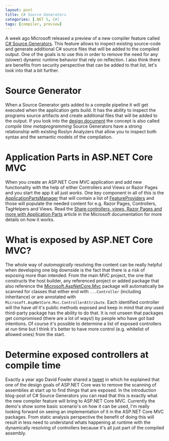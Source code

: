```yaml
---
layout: post
title: C# Source Generators
categories: [.NET 5, C#]
tags: [compiler, preview]
---
```


A week ago Microsoft released a preview of a new compiler feature called [C# Source Generators](https://devblogs.microsoft.com/dotnet/introducing-c-source-generators/). This feature allows to inspect existing source-code and generate additional C# source files that will be added to the compiled output. One of the goals is to use this in order to remove the need for any (slower) dynamic runtime behavior that rely on reflection. I also think there are benefits from security perspective that can be added to that list, let's look into that a bit further. 

# Source Generator

When a Source Generator gets added to a compile pipeline it will get executed when the application gets build. It has the ability to inspect the programs source artifacts and create additional files that will be added to the output. If you look into the [design document](https://github.com/dotnet/roslyn/blob/master/docs/features/source-generators.md) the concept is also called _compile time metaprogramming_ Source Generators have a strong relationship with existing Roslyn Analyzers that allow you to inspect both syntax and the semantic models of the compilation. 

# Application Parts in ASP.NET Core MVC

When you create an ASP.NET Core MVC application and add new functionality with the help of either Controllers and Views or Razor Pages and you start the app it all just _works_. One key component in all of this is the [ApplicationPartsManager](https://docs.microsoft.com/en-us/dotnet/api/microsoft.aspnetcore.mvc.applicationparts.applicationpartmanager) that will contain a list of [FeatureProviders](https://docs.microsoft.com/en-us/dotnet/api/microsoft.aspnetcore.mvc.applicationparts.iapplicationfeatureprovider) and those will populate the needed content for e.g. Razor Pages, Controllers, TagHelpers and Views. Read the [Share controllers, views, Razor Pages and more with Application Parts](https://docs.microsoft.com/en-us/aspnet/core/mvc/advanced/app-parts) article in the Microsoft documentation for more details on how it works. 

# What is exposed by ASP.NET Core MVC?

The whole way of _automagically_ resolving the content can be really helpful when developing one big downside is the fact that there is a risk of exposing more than intended. From the main MVC project, the one that constructs the host builder, any referenced project or added package that also reference the [Microsoft.AspNetCore.Mvc](https://www.nuget.org/packages/microsoft.aspnetcore.mvc) package will automatically be scanned for classes that either end with `...Controller` (including inheritance) or are annotated with `Microsoft.AspNetCore.Mvc.ControllerAttribute`. Each identified controller will the have _all_ it's public methods exposed and keep in mind that _any_ used third-party package has the ability to do that. It is not unseen that packages get compromised (there are a lot of ways!) by people who have got bad intentions. Of course it's possible to determine a list of exposed controllers at run time but I think it's better to have more control (e.g. whitelist of allowed ones) from the start.

# Determine exposed controllers at compile time

Exactly a year ago David Fowler shared a [tweet](https://twitter.com/davidfowl/status/1123777569621409793) in which he explained that one of the design goals of ASP.NET Core was to remove the scanning of assemblies at start up to find _things_ that are exposed. In the introduction blog-post of C# Source Generators you can read that this is exactly what the new compiler feature will bring to ASP.NET Core MVC. Currently the demo's show some basic scenario's on how it can be used, I'm really looking forward on seeing an implementation of it in the ASP.NET Core MVC packages. From static analysis perspective the benefit of doing this will result in less need to understand whats happening at runtime with the dynamically resolving of controllers because it's all just part of the compiled assembly.
